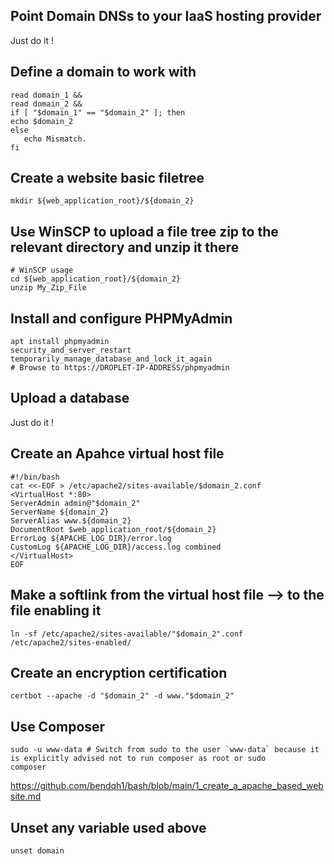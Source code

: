 ## Point Domain DNSs to your IaaS hosting provider
Just do it !

## Define a domain to work with

```shell
read domain_1 &&
read domain_2 &&
if [ "$domain_1" == "$domain_2" ]; then
echo $domain_2
else
   echo Mismatch.
fi
```

## Create a website basic filetree

```shell
mkdir ${web_application_root}/${domain_2}
```

## Use WinSCP to upload a file tree zip to the relevant directory and unzip it there

```shell
# WinSCP usage
cd ${web_application_root}/${domain_2}
unzip My_Zip_File
```

## Install and configure PHPMyAdmin

```shell
apt install phpmyadmin
security_and_server_restart
temporarily_manage_database_and_lock_it_again
# Browse to https://DROPLET-IP-ADDRESS/phpmyadmin

```

## Upload a database

Just do it !

## Create an Apahce virtual host file

```shell
#!/bin/bash
cat <<-EOF > /etc/apache2/sites-available/$domain_2.conf
<VirtualHost *:80>
ServerAdmin admin@"$domain_2"
ServerName ${domain_2}
ServerAlias www.${domain_2}
DocumentRoot $web_application_root/${domain_2}
ErrorLog ${APACHE_LOG_DIR}/error.log
CustomLog ${APACHE_LOG_DIR}/access.log combined
</VirtualHost>
EOF
```

## Make a softlink from the virtual host file ⟶ to the file enabling it ##

```shell
ln -sf /etc/apache2/sites-available/"$domain_2".conf /etc/apache2/sites-enabled/
```

## Create an encryption certification

```shell
certbot --apache -d "$domain_2" -d www."$domain_2"
```

## Use Composer

```shell
sudo -u www-data # Switch from sudo to the user `www-data` because it is explicitly advised not to run composer as root or sudo
composer
```

https://github.com/bendqh1/bash/blob/main/1_create_a_apache_based_website.md

## Unset any variable used above

```shell
unset domain
```
